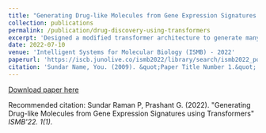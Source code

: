 ```yaml
---
title: "Generating Drug-like Molecules from Gene Expression Signatures using Transformers"
collection: publications
permalink: /publication/drug-discovery-using-transformers
excerpt: 'Designed a modified transformer architecture to generate many drug-like molecules that can induce a desired transcriptomic profile based on gene-expression signatures. Outperformed then state-of-the-art 2-staged GAN model by ∼40% in validity, uniqueness, ∼30% in synthesizability, ∼10% in similarity metrics of generated molecules.'
date: 2022-07-10
venue: 'Intelligent Systems for Molecular Biology (ISMB) - 2022'
paperurl: 'https://iscb.junolive.co/ismb2022/library/search/ismb2022_poster_751'
citation: 'Sundar Name, You. (2009). &quot;Paper Title Number 1.&quot; <i>Journal 1</i>. 1(1).'
---
```


[Download paper here](https://drive.google.com/file/d/1vX8XD287tBKwLgkcCn0zyrv7pLX4lqhA/view?usp=sharing)

Recommended citation: Sundar Raman P, Prashant G. (2022). "Generating Drug-like Molecules from Gene Expression Signatures using Transformers" <i>ISMB'22. 1(1).
